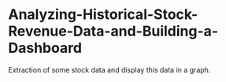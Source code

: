 # Analyzing-Historical-Stock-Revenue-Data-and-Building-a-Dashboard
Extraction of some stock data and display this data in a graph.
